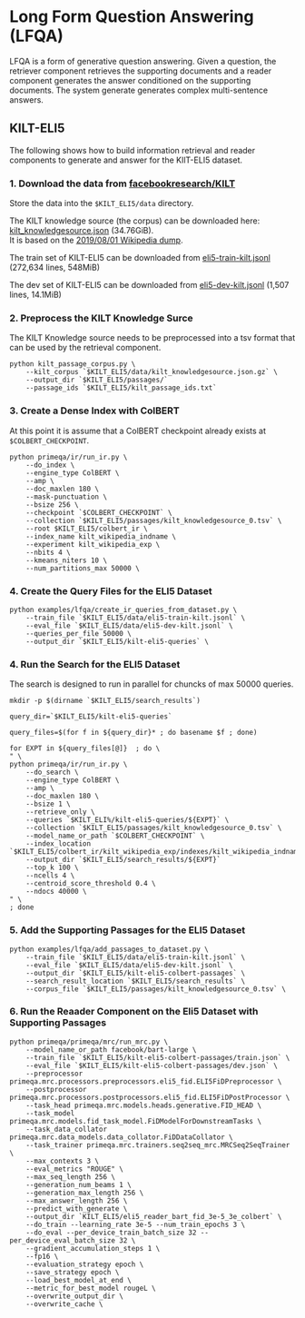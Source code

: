 
# Long Form Question Answering (LFQA)

LFQA is a form of generative question answering. Given a question,  the retriever component retrieves the supporting documents and a reader component generates the answer conditioned on the supporting documents.  The system generate generates complex multi-sentence answers. 

## KILT-ELI5

The following shows how to build information retrieval and reader components to generate and answer for the KIlT-ELI5 dataset.

### 1. Download the data from [facebookresearch/KILT](https://github.com/facebookresearch/KILT) 


 Store the data into the `$KILT_ELI5/data` directory.

The KILT knowledge source (the corpus) can be downloaded here: [kilt_knowledgesource.json](http://dl.fbaipublicfiles.com/KILT/kilt_knowledgesource.json) (34.76GiB).<br>
It is based on the [2019/08/01 Wikipedia dump](http://dl.fbaipublicfiles.com/BLINK/enwiki-pages-articles.xml.bz2).<br>

The train set of KILT-ELI5 can be downloaded from [eli5-train-kilt.jsonl](http://dl.fbaipublicfiles.com/KILT/eli5-train-kilt.jsonl) (272,634 lines, 548MiB) 

The dev set of KILT-ELI5 can be downloaded from [eli5-dev-kilt.jsonl](http://dl.fbaipublicfiles.com/KILT/eli5-dev-kilt.jsonl) (1,507 lines, 14.1MiB) 

### 2. Preprocess the KILT Knowledge Surce

The KILT Knowledge source needs to be preprocessed into a tsv format that can be used by the retrieval component.

```
python kilt_passage_corpus.py \
    --kilt_corpus `$KILT_ELI5/data/kilt_knowledgesource.json.gz` \
    --output_dir `$KILT_ELI5/passages/` 
    --passage_ids `$KILT_ELI5/kilt_passage_ids.txt`
```

### 3. Create a Dense Index with ColBERT

At this point it is assume that a ColBERT checkpoint already exists at `$COLBERT_CHECKPOINT`.

```
python primeqa/ir/run_ir.py \
    --do_index \
    --engine_type ColBERT \
    --amp \
    --doc_maxlen 180 \
    --mask-punctuation \
    --bsize 256 \
    --checkpoint `$COLBERT_CHECKPOINT` \
    --collection `$KILT_ELI5/passages/kilt_knowledgesource_0.tsv` \
    --root $KILT_ELI5/colbert_ir \
    --index_name kilt_wikipedia_indname \
    --experiment kilt_wikipedia_exp \
    --nbits 4 \
    --kmeans_niters 10 \
    --num_partitions_max 50000 \
```

### 4. Create the Query Files for the ELI5 Dataset

```
python examples/lfqa/create_ir_queries_from_dataset.py \
    --train_file `$KILT_ELI5/data/eli5-train-kilt.jsonl` \
    --eval_file `$KILT_ELI5/data/eli5-dev-kilt.jsonl` \
    --queries_per_file 50000 \
    --output_dir `$KILT_ELI5/kilt-eli5-queries` \
```

### 4. Run the Search for the ELI5 Dataset

The search is designed to run in parallel for chuncks of max 50000 queries. 

```
mkdir -p $(dirname `$KILT_ELI5/search_results`)

query_dir=`$KILT_ELI5/kilt-eli5-queries`

query_files=$(for f in ${query_dir}* ; do basename $f ; done)

for EXPT in ${query_files[@]}  ; do \
" \
python primeqa/ir/run_ir.py \
    --do_search \
    --engine_type ColBERT \
    --amp \
    --doc_maxlen 180 \
    --bsize 1 \
    --retrieve_only \
    --queries `$KILT_ELI%/kilt-eli5-queries/${EXPT}` \
    --collection `$KILT_ELI5/passages/kilt_knowledgesource_0.tsv` \
    --model_name_or_path `$COLBERT_CHECKPOINT` \
    --index_location `$KILT_ELI5/colbert_ir/kilt_wikipedia_exp/indexes/kilt_wikipedia_indname` 
    --output_dir `$KILT_ELI5/search_results/${EXPT}`
    --top_k 100 \
    --ncells 4 \
    --centroid_score_threshold 0.4 \
    --ndocs 40000 \
" \
; done
```

### 5. Add the Supporting Passages for the ELI5 Dataset

```
python examples/lfqa/add_passages_to_dataset.py \
    --train_file `$KILT_ELI5/data/eli5-train-kilt.jsonl` \
    --eval_file `$KILT_ELI5/data/eli5-dev-kilt.jsonl` \
    --output_dir `$KILT_ELI5/kilt-eli5-colbert-passages` \
    --search_result_location `$KILT_ELI5/search_results` \
    --corpus_file `$KILT_ELI5/passages/kilt_knowledgesource_0.tsv` \
```

### 6. Run the Reaader Component on the Eli5 Dataset with Supporting Passages

```
python primeqa/primeqa/mrc/run_mrc.py \
    --model_name_or_path facebook/bart-large \
    --train_file `$KILT_ELI5/kilt-eli5-colbert-passages/train.json` \
    --eval_file `$KILT_ELI5/kilt-eli5-colbert-passages/dev.json` \
    --preprocessor primeqa.mrc.processors.preprocessors.eli5_fid.ELI5FiDPreprocessor \
    --postprocessor primeqa.mrc.processors.postprocessors.eli5_fid.ELI5FiDPostProcessor \
    --task_head primeqa.mrc.models.heads.generative.FID_HEAD \
    --task_model primeqa.mrc.models.fid_task_model.FiDModelForDownstreamTasks \
    --task_data_collator primeqa.mrc.data_models.data_collator.FiDDataCollator \
    --task_trainer primeqa.mrc.trainers.seq2seq_mrc.MRCSeq2SeqTrainer \
    --max_contexts 3 \
    --eval_metrics "ROUGE" \
    --max_seq_length 256 \
    --generation_num_beams 1 \
    --generation_max_length 256 \
    --max_answer_length 256 \
    --predict_with_generate \
    --output_dir `KILT_ELI5/eli5_reader_bart_fid_3e-5_3e_colbert` \
    --do_train --learning_rate 3e-5 --num_train_epochs 3 \
    --do_eval --per_device_train_batch_size 32 --per_device_eval_batch_size 32 \
    --gradient_accumulation_steps 1 \
    --fp16 \
    --evaluation_strategy epoch \
    --save_strategy epoch \
    --load_best_model_at_end \
    --metric_for_best_model rougeL \
    --overwrite_output_dir \
    --overwrite_cache \
```